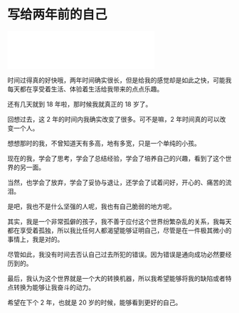 # 写给两年前的自己

<iframe frameborder="no" border="0" marginwidth="0" marginheight="0" width=330 height=86 src="//music.163.com/outchain/player?type=2&id=4888250&auto=1&height=66"></iframe>



时间过得真的好快哦，两年时间确实很长，但是给我的感觉却是如此之快，可能我每天都在享受着生活、体验着生活给我带来的点点乐趣。



还有几天就到 18 年啦，那时候我就真正的 18 岁了。

回想过去，这 2 年的时间内我确实改变了很多。可不是嘛，2 年时间真的可以改变一个人。



想想那时的我，不曾知道天有多高，地有多宽，只是一个单纯的小孩。

现在的我，学会了思考，学会了总结经验，学会了培养自己的兴趣，看到了这个世界的另一面。



当然，也学会了放弃，学会了妥协与退让，还学会了试着问好，开心的、痛苦的流泪。

是吧，我也不是什么坚强的人呢，我也有自己脆弱的地方呢。



其实，我是一个非常孤僻的孩子，我不善于应付这个世界纷繁杂乱的关系，我每天都在享受着孤独，所以我比任何人都渴望能够证明自己，尽管是在一件极其微小的事情上，我是对的。

尽管如此，我没有时间去否认自己过去所犯的错误。因为错误是通向成功必然要经历到的。



最后，我认为这个世界就是一个大的转换机器，所以我希望能够将我的缺陷或者特点转换为能够让我奋斗的动力。

希望在下个 2 年，也就是 20 岁的时候，能够看到更好的自己。

